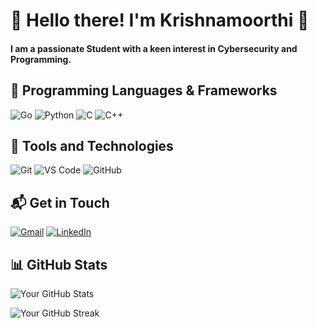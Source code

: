 # 👋 Hello there! I'm Krishnamoorthi 👋

#### I am a passionate Student with a keen interest in Cybersecurity and Programming.

## 🚀 Programming Languages & Frameworks

![Go](https://img.shields.io/badge/-Go-00ADD8?logo=go&logoColor=white&style=flat-square)
![Python](https://img.shields.io/badge/-Python-306998?logo=python&logoColor=white&style=flat-square)
![C](https://img.shields.io/badge/-C-00599C?logo=C&logoColor=white&style=flat-square)
![C++](https://img.shields.io/badge/-C%2B%2B-00599C?logo=C%2B%2B&logoColor=white&style=flat-square)

## 🚀 Tools and Technologies

![Git](https://img.shields.io/badge/-Git-F05032?logo=git&logoColor=white&style=flat-square)
![VS Code](https://img.shields.io/badge/-VS%20Code-007ACC?logo=visual-studio-code&logoColor=white&style=flat-square)
![GitHub](https://img.shields.io/badge/-GitHub-181717?logo=github&logoColor=white&style=flat-square)

## 📬 Get in Touch

[![Gmail](https://img.shields.io/badge/-Gmail-ffffff?logo=gmail&logoColor=D14836&style=flat-square)](mailto:p.l.krishnamoorthy@gmail.com)
[![LinkedIn](https://img.shields.io/badge/-LinkedIn-ffffff?logo=linkedin&logoColor=0077B5&style=flat-square)](https://www.linkedin.com/in/krishnamoorthi-p-l-3307bb28a)


## 📊 GitHub Stats

![Your GitHub Stats](https://github-readme-stats.vercel.app/api?username=Kr1shna02&show_icons=true&count_private=true&hide_title=true&hide=prs&theme=radical&border_radius=10)

![Your GitHub Streak](https://github-readme-streak-stats.herokuapp.com/?user=Kr1shna02&theme=radical&border_radius=10)    


